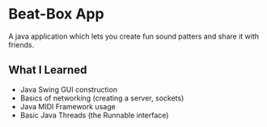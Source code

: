 # Beat-Box App
A java application which lets you create fun sound patters and share it with friends.

## What I Learned
* Java Swing GUI construction
* Basics of networking (creating a server, sockets)
* Java MIDI Framework usage
* Basic Java Threads (the Runnable interface)
